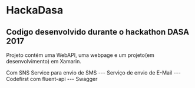 # HackaDasa

## Codigo desenvolvido durante o hackathon DASA 2017

Projeto contém uma WebAPI, uma webpage e um projeto(em desenvolvimento) em Xamarin.

Com SNS Service para envio de SMS ---
Serviço de envio de E-Mail --- 
Codefirst com fluent-api ---
Swagger 


